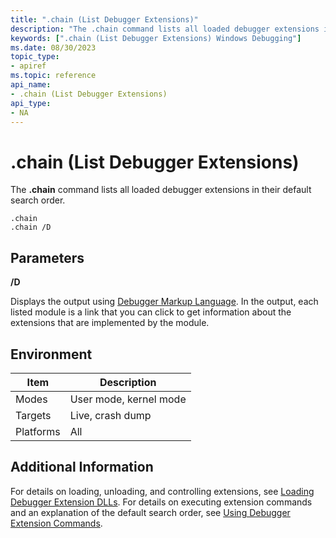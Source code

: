 ```yaml
---
title: ".chain (List Debugger Extensions)"
description: "The .chain command lists all loaded debugger extensions in their default search order."
keywords: [".chain (List Debugger Extensions) Windows Debugging"]
ms.date: 08/30/2023
topic_type:
- apiref
ms.topic: reference
api_name:
- .chain (List Debugger Extensions)
api_type:
- NA
---
```


# .chain (List Debugger Extensions)

The **.chain** command lists all loaded debugger extensions in their default search order.

```dbgsyntax
.chain
.chain /D
```

## Parameters

**/D**

Displays the output using [Debugger Markup Language](../debugger/debugger-markup-language-commands.md). In the output, each listed module is a link that you can click to get information about the extensions that are implemented by the module.

## Environment

| Item      | Description            |
|-----------|------------------------|
| Modes     | User mode, kernel mode |
| Targets   | Live, crash dump       |
| Platforms | All                    |

## Additional Information

For details on loading, unloading, and controlling extensions, see [Loading Debugger Extension DLLs](loading-debugger-extension-dlls.md). For details on executing extension commands and an explanation of the default search order, see [Using Debugger Extension Commands](using-debugger-extension-commands.md).

